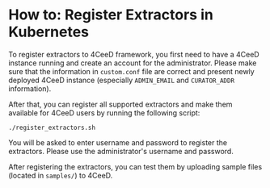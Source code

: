 How to: Register Extractors in Kubernetes
====

To register extractors to 4CeeD framework, you first need to have a 4CeeD instance running and create an 
account for the administrator. Please make sure that the information in `custom.conf` file are correct and 
present newly deployed 4CeeD instance (especially `ADMIN_EMAIL` and `CURATOR_ADDR` information).

After that, you can register all supported extractors and make them available for 4CeeD users by running the 
following script:

```
./register_extractors.sh
```

You will be asked to enter username and password to register the extractors. Please use the administrator's 
username and password.

After registering the extractors, you can test them by uploading sample files (located in `samples/`) to 4CeeD.

